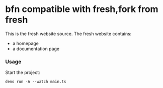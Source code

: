 # bfn compatible with fresh,fork from fresh


This is the fresh website source. The fresh website contains:

- a homepage
- a documentation page

### Usage

Start the project:

```
deno run -A --watch main.ts
```